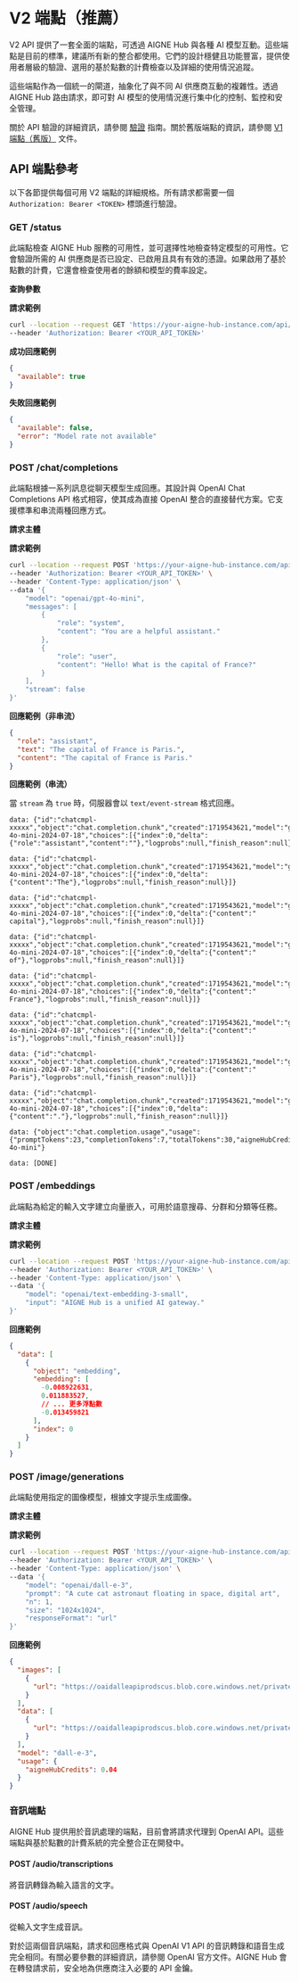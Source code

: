 # V2 端點（推薦）

V2 API 提供了一套全面的端點，可透過 AIGNE Hub 與各種 AI 模型互動。這些端點是目前的標準，建議所有新的整合都使用。它們的設計穩健且功能豐富，提供使用者層級的驗證、選用的基於點數的計費檢查以及詳細的使用情況追蹤。

這些端點作為一個統一的閘道，抽象化了與不同 AI 供應商互動的複雜性。透過 AIGNE Hub 路由請求，即可對 AI 模型的使用情況進行集中化的控制、監控和安全管理。

關於 API 驗證的詳細資訊，請參閱 [驗證](./api-reference-authentication.md) 指南。關於舊版端點的資訊，請參閱 [V1 端點（舊版）](./api-reference-v1-endpoints.md) 文件。

## API 端點參考

以下各節提供每個可用 V2 端點的詳細規格。所有請求都需要一個 `Authorization: Bearer <TOKEN>` 標頭進行驗證。

### GET /status

此端點檢查 AIGNE Hub 服務的可用性，並可選擇性地檢查特定模型的可用性。它會驗證所需的 AI 供應商是否已設定、已啟用且具有有效的憑證。如果啟用了基於點數的計費，它還會檢查使用者的餘額和模型的費率設定。

**查詢參數**

<x-field-group>
  <x-field data-name="model" data-type="string" data-required="false" data-desc="要檢查可用性的特定模型，格式為 provider/model-name（例如：openai/gpt-4o-mini）。"></x-field>
</x-field-group>

**請求範例**

```bash 檢查特定模型的可用性 icon=lucide:terminal
curl --location --request GET 'https://your-aigne-hub-instance.com/api/v2/status?model=openai/gpt-4o-mini' \
--header 'Authorization: Bearer <YOUR_API_TOKEN>'
```

**成功回應範例**

```json icon=lucide:braces
{
  "available": true
}
```

**失敗回應範例**

```json icon=lucide:braces
{
  "available": false,
  "error": "Model rate not available"
}
```

### POST /chat/completions

此端點根據一系列訊息從聊天模型生成回應。其設計與 OpenAI Chat Completions API 格式相容，使其成為直接 OpenAI 整合的直接替代方案。它支援標準和串流兩種回應方式。

**請求主體**

<x-field-group>
  <x-field data-name="model" data-type="string" data-required="true" data-desc="要使用的模型的識別碼（例如：openai/gpt-4o-mini、google/gemini-1.5-pro-latest）。"></x-field>
  <x-field data-name="messages" data-type="array" data-required="true" data-desc="代表對話歷史的訊息物件陣列。">
    <x-field data-name="role" data-type="string" data-required="true" data-desc="訊息作者的角色。可以是 'system'、'user'、'assistant' 或 'tool'。"></x-field>
    <x-field data-name="content" data-type="string | array" data-required="true" data-desc="訊息的內容。可以是字串或用於多部分訊息（例如文字和圖片）的陣列。"></x-field>
  </x-field>
  <x-field data-name="stream" data-type="boolean" data-default="false" data-required="false" data-desc="若設定為 true，回應將在生成時以區塊（chunks）的形式串流回傳。"></x-field>
  <x-field data-name="maxTokens" data-type="integer" data-required="false" data-desc="在完成中生成的最大 token 數。"></x-field>
  <x-field data-name="temperature" data-type="number" data-default="1" data-required="false" data-desc="控制隨機性。較低的值會使模型更具確定性。範圍：0.0 到 2.0。"></x-field>
  <x-field data-name="topP" data-type="number" data-default="1" data-required="false" data-desc="核心取樣參數。模型會考慮機率質量為 topP 的 token。範圍：0.0 到 1.0。"></x-field>
  <x-field data-name="presencePenalty" data-type="number" data-default="0" data-required="false" data-desc="根據新 token 是否已在目前文本中出現來對其進行懲罰。範圍：-2.0 到 2.0。"></x-field>
  <x-field data-name="frequencyPenalty" data-type="number" data-default="0" data-required="false" data-desc="根據新 token 在目前文本中的現有頻率對其進行懲罰。範圍：-2.0 到 2.0。"></x-field>
  <x-field data-name="tools" data-type="array" data-required="false" data-desc="模型可能呼叫的工具列表。目前僅支援函式。"></x-field>
  <x-field data-name="toolChoice" data-type="string | object" data-required="false" data-desc="控制模型呼叫哪個工具。可以是 'none'、'auto'、'required' 或特定函式。"></x-field>
</x-field-group>

**請求範例**

```bash icon=lucide:terminal
curl --location --request POST 'https://your-aigne-hub-instance.com/api/v2/chat/completions' \
--header 'Authorization: Bearer <YOUR_API_TOKEN>' \
--header 'Content-Type: application/json' \
--data '{
    "model": "openai/gpt-4o-mini",
    "messages": [
        {
            "role": "system",
            "content": "You are a helpful assistant."
        },
        {
            "role": "user",
            "content": "Hello! What is the capital of France?"
        }
    ],
    "stream": false
}'
```

**回應範例（非串流）**

```json icon=lucide:braces
{
  "role": "assistant",
  "text": "The capital of France is Paris.",
  "content": "The capital of France is Paris."
}
```

**回應範例（串流）**

當 `stream` 為 `true` 時，伺服器會以 `text/event-stream` 格式回應。

```text 伺服器發送事件 icon=lucide:file-text
data: {"id":"chatcmpl-xxxxx","object":"chat.completion.chunk","created":1719543621,"model":"gpt-4o-mini-2024-07-18","choices":[{"index":0,"delta":{"role":"assistant","content":""},"logprobs":null,"finish_reason":null}]}

data: {"id":"chatcmpl-xxxxx","object":"chat.completion.chunk","created":1719543621,"model":"gpt-4o-mini-2024-07-18","choices":[{"index":0,"delta":{"content":"The"},"logprobs":null,"finish_reason":null}]}

data: {"id":"chatcmpl-xxxxx","object":"chat.completion.chunk","created":1719543621,"model":"gpt-4o-mini-2024-07-18","choices":[{"index":0,"delta":{"content":" capital"},"logprobs":null,"finish_reason":null}]}

data: {"id":"chatcmpl-xxxxx","object":"chat.completion.chunk","created":1719543621,"model":"gpt-4o-mini-2024-07-18","choices":[{"index":0,"delta":{"content":" of"},"logprobs":null,"finish_reason":null}]}

data: {"id":"chatcmpl-xxxxx","object":"chat.completion.chunk","created":1719543621,"model":"gpt-4o-mini-2024-07-18","choices":[{"index":0,"delta":{"content":" France"},"logprobs":null,"finish_reason":null}]}

data: {"id":"chatcmpl-xxxxx","object":"chat.completion.chunk","created":1719543621,"model":"gpt-4o-mini-2024-07-18","choices":[{"index":0,"delta":{"content":" is"},"logprobs":null,"finish_reason":null}]}

data: {"id":"chatcmpl-xxxxx","object":"chat.completion.chunk","created":1719543621,"model":"gpt-4o-mini-2024-07-18","choices":[{"index":0,"delta":{"content":" Paris"},"logprobs":null,"finish_reason":null}]}

data: {"id":"chatcmpl-xxxxx","object":"chat.completion.chunk","created":1719543621,"model":"gpt-4o-mini-2024-07-18","choices":[{"index":0,"delta":{"content":"."},"logprobs":null,"finish_reason":null}]}

data: {"object":"chat.completion.usage","usage":{"promptTokens":23,"completionTokens":7,"totalTokens":30,"aigneHubCredits":0.00000485,"modelCallId":"mca_..."},"model":"openai/gpt-4o-mini"}

data: [DONE]
```

### POST /embeddings

此端點為給定的輸入文字建立向量嵌入，可用於語意搜尋、分群和分類等任務。

**請求主體**

<x-field-group>
  <x-field data-name="model" data-type="string" data-required="true" data-desc="要使用的嵌入模型的識別碼（例如：openai/text-embedding-3-small）。"></x-field>
  <x-field data-name="input" data-type="string | array" data-required="true" data-desc="要嵌入的輸入文字。可以是一個字串或一個字串陣列。"></x-field>
</x-field-group>

**請求範例**

```bash icon=lucide:terminal
curl --location --request POST 'https://your-aigne-hub-instance.com/api/v2/embeddings' \
--header 'Authorization: Bearer <YOUR_API_TOKEN>' \
--header 'Content-Type: application/json' \
--data '{
    "model": "openai/text-embedding-3-small",
    "input": "AIGNE Hub is a unified AI gateway."
}'
```

**回應範例**

```json icon=lucide:braces
{
  "data": [
    {
      "object": "embedding",
      "embedding": [
        -0.008922631,
        0.011883527,
        // ... 更多浮點數
        -0.013459821
      ],
      "index": 0
    }
  ]
}
```

### POST /image/generations

此端點使用指定的圖像模型，根據文字提示生成圖像。

**請求主體**

<x-field-group>
  <x-field data-name="model" data-type="string" data-required="true" data-desc="要使用的圖像生成模型的識別碼（例如：openai/dall-e-3）。"></x-field>
  <x-field data-name="prompt" data-type="string" data-required="true" data-desc="所需圖像的詳細文字描述。"></x-field>
  <x-field data-name="n" data-type="integer" data-default="1" data-required="false" data-desc="要生成的圖像數量。必須介於 1 到 10 之間。"></x-field>
  <x-field data-name="size" data-type="string" data-required="false" data-desc="生成圖像的尺寸。支援的值取決於模型（例如：'1024x1024'、'1792x1024'）。"></x-field>
  <x-field data-name="quality" data-type="string" data-default="standard" data-required="false" data-desc="圖像的品質。支援的值為 'standard' 和 'hd'。"></x-field>
  <x-field data-name="style" data-type="string" data-default="vivid" data-required="false" data-desc="生成圖像的風格。支援的值為 'vivid' 和 'natural'。"></x-field>
  <x-field data-name="responseFormat" data-type="string" data-default="url" data-required="false" data-desc="生成圖像回傳的格式。必須是 'url' 或 'b64_json' 之一。"></x-field>
</x-field-group>

**請求範例**

```bash icon=lucide:terminal
curl --location --request POST 'https://your-aigne-hub-instance.com/api/v2/image/generations' \
--header 'Authorization: Bearer <YOUR_API_TOKEN>' \
--header 'Content-Type: application/json' \
--data '{
    "model": "openai/dall-e-3",
    "prompt": "A cute cat astronaut floating in space, digital art",
    "n": 1,
    "size": "1024x1024",
    "responseFormat": "url"
}'
```

**回應範例**

```json icon=lucide:braces
{
  "images": [
    {
      "url": "https://oaidalleapiprodscus.blob.core.windows.net/private/..."
    }
  ],
  "data": [
    {
      "url": "https://oaidalleapiprodscus.blob.core.windows.net/private/..."
    }
  ],
  "model": "dall-e-3",
  "usage": {
    "aigneHubCredits": 0.04
  }
}
```

### 音訊端點

AIGNE Hub 提供用於音訊處理的端點，目前會將請求代理到 OpenAI API。這些端點與基於點數的計費系統的完全整合正在開發中。

#### POST /audio/transcriptions

將音訊轉錄為輸入語言的文字。

#### POST /audio/speech

從輸入文字生成音訊。

對於這兩個音訊端點，請求和回應格式與 OpenAI V1 API 的音訊轉錄和語音生成完全相同。有關必要參數的詳細資訊，請參閱 OpenAI 官方文件。AIGNE Hub 會在轉發請求前，安全地為供應商注入必要的 API 金鑰。